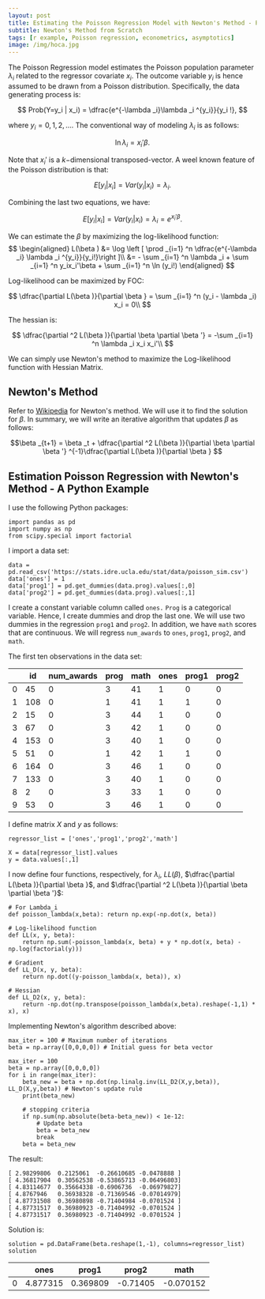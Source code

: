 ```yaml
---
layout: post
title: Estimating the Poisson Regression Model with Newton's Method - Python Example
subtitle: Newton's Method from Scratch
tags: [r example, Poisson regression, econometrics, asymptotics]
image: /img/hoca.jpg
---
```


The Poisson Regression model estimates the Poisson population parameter $\lambda _i$ related to the regressor covariate $x_i$. The outcome variable $y_i$ is hence assumed to be drawn from a Poisson distribution. Specifically, the data generating process is:

$$ Prob(Y=y_i | x_i) = \dfrac{e^{-\lambda _i}\lambda _i ^{y_i}}{y_i !}, $$

where $y_i = 0,1,2,...$. The conventional way of modeling $\lambda _i$ is as follows:

$$ \ln \lambda _i = x_i '\beta .$$ 

Note that $x_i'$ is a $k-$dimensional transposed-vector. A weel known feature of the Poisson distribution is that:

$$ E[y_i|x_i] = Var(y_i|x_i) = \lambda _i .$$

Combining the last two equations, we have:

$$ E[y_i|x_i] = Var(y_i|x_i) = \lambda _i = e^{x_i ' \beta }.$$

We can estimate the $\beta$ by maximizing the log-likelihood function:
$$
    \begin{aligned}
        L(\beta ) &= \log \left [ \prod _{i=1} ^n \dfrac{e^{-\lambda _i} \lambda _i ^{y_i}}{y_i!}\right ]\\
        &= - \sum _{i=1} ^n \lambda _i + \sum _{i=1} ^n y_ix_i'\beta + \sum _{i=1} ^n \ln (y_i!)
    \end{aligned}
$$

Log-likelihood can be maximized by FOC:

$$
\dfrac{\partial L(\beta )}{\partial \beta } = \sum _{i=1} ^n (y_i - \lambda _i) x_i = 0\\
$$

The hessian is:

$$
\dfrac{\partial ^2 L(\beta )}{\partial \beta \partial \beta '} = -\sum _{i=1} ^n \lambda _i x_i x_i'\\
$$

We can simply use Newton's method to maximize the Log-likelihood function with Hessian Matrix. 

## Newton's Method

Refer to [Wikipedia](https://en.wikipedia.org/wiki/Newton%27s_method_in_optimization) for Newton's method. We will use it to find the solution for $\beta$. In summary, we will write an iterative algorithm that updates $\beta$ as follows:

$$\beta _{t+1} = \beta _t + \dfrac{\partial ^2 L(\beta )}{\partial \beta \partial \beta '} ^{-1}\dfrac{\partial L(\beta )}{\partial \beta } $$

## Estimation Poisson Regression with Newton's Method - A Python Example

I use the following Python packages:

```{Python}
import pandas as pd
import numpy as np
from scipy.special import factorial
```

I import a data set:

```{Python}
data = pd.read_csv('https://stats.idre.ucla.edu/stat/data/poisson_sim.csv')
data['ones'] = 1
data['prog1'] = pd.get_dummies(data.prog).values[:,0]
data['prog2'] = pd.get_dummies(data.prog).values[:,1]
```

I create a constant variable column called `ones.` `Prog` is a categorical variable. Hence, I create dummies and drop the last one. We will use two dummies in the regression `prog1` and `prog2`. In addition, we have `math` scores that are continuous. We will regress `num_awards` to `ones`, `prog1`, `prog2`, and `math`. 

The first ten observations in the data set:

||    id | num_awards|  prog|  math  |ones|  prog1|  prog2|
|--|    ------ | ----|  --|  --  |--|  --|  --|
|0  | 45 |          0   |  3|    41  |   1|      0      |0|
|1  |108  |         0   |  1  |  41  |   1   |   1    |  0|
|2  | 15   |        0   |  3  |  44  |   1  |    0   |   0|
|3  | 67    |       0   |  3  |  42  |   1  |    0    |  0|
|4  |153     |      0   |  3  |  40  |   1    |  0   |   0|
|5  | 51      |     0   |  1  |  42  |   1   |   1    |  0|
|6  |164      |     0   |  3  |  46  |   1 |     0   |   0|
|7  |133      |     0  |   3  |  40  |   1  |    0   |   0|
|8 |   2       |    0 |    3  |  33 |    1  |    0   |   0|
|9|   53       |    0|     3  |  46|     1   |   0   |   0|

I define matrix $X$ and $y$ as follows:

```{Python}
regressor_list = ['ones','prog1','prog2','math']

X = data[regressor_list].values
y = data.values[:,1]
```

I now define four functions, respectively, for $\lambda _i$, $LL(\beta)$, $\dfrac{\partial L(\beta )}{\partial \beta }$, and $\dfrac{\partial ^2 L(\beta )}{\partial \beta \partial \beta '}$:

```{Python}
# For Lambda_i
def poisson_lambda(x,beta): return np.exp(-np.dot(x, beta))

# Log-likelihood function
def LL(x, y, beta): 
    return np.sum(-poisson_lambda(x, beta) + y * np.dot(x, beta) - np.log(factorial(y)))

# Gradient
def LL_D(x, y, beta):
    return np.dot((y-poisson_lambda(x, beta)), x)

# Hessian 
def LL_D2(x, y, beta):
    return -np.dot(np.transpose(poisson_lambda(x,beta).reshape(-1,1) * x), x)
```
Implementing Newton's algorithm described above:

```{Python}
max_iter = 100 # Maximum number of iterations
beta = np.array([0,0,0,0]) # Initial guess for beta vector

max_iter = 100
beta = np.array([0,0,0,0])
for i in range(max_iter):
    beta_new = beta + np.dot(np.linalg.inv(LL_D2(X,y,beta)), LL_D(X,y,beta)) # Newton's update rule
    print(beta_new)

    # stopping criteria
    if np.sum(np.absolute(beta-beta_new)) < 1e-12:
        # Update beta
        beta = beta_new
        break
    beta = beta_new
```

The result:

```
[ 2.98299806  0.2125061  -0.26610685 -0.0478888 ]
[ 4.36817904  0.30562538 -0.53865713 -0.06496803]
[ 4.83114677  0.35664338 -0.6906736  -0.06979827]
[ 4.8767946   0.36938328 -0.71369546 -0.07014979]
[ 4.87731508  0.36980898 -0.71404984 -0.0701524 ]
[ 4.87731517  0.36980923 -0.71404992 -0.0701524 ]
[ 4.87731517  0.36980923 -0.71404992 -0.0701524 ]
```

Solution is:

```{Python}
solution = pd.DataFrame(beta.reshape(1,-1), columns=regressor_list)
solution
```
|       |ones    | prog1   | prog2   |   math|
| --- | --- | --- | --- | --- |
|0 | 4.877315|  0.369809| -0.71405| -0.070152|
